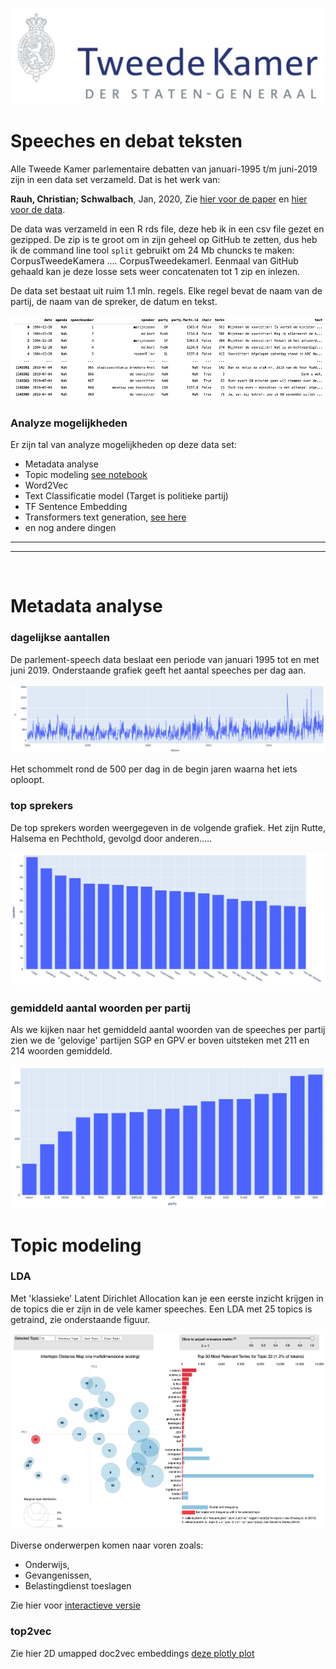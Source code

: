 
![](images/kamer.png)

# Speeches en debat teksten

Alle Tweede Kamer parlementaire debatten van januari-1995 t/m juni-2019 zijn in een data set verzameld. Dat is het werk van:

**Rauh, Christian; Schwalbach**, Jan, 2020, Zie [hier voor de paper](https://doi.org/10.7910/DVN/L4OAKN/C2TWCZ) en [hier voor de data](https://dataverse.harvard.edu/dataset.xhtml?persistentId=doi:10.7910/DVN/L4OAKN).

De data was verzameld in een R rds file, deze heb ik in een csv file gezet en gezipped. De zip is te groot om in zijn geheel op GitHub te zetten, dus heb ik de command line tool `split` gebruikt om 24 Mb chuncks te maken: CorpusTweedeKamera .... CorpusTweedekamerl. Eenmaal van GitHub gehaald kan je deze losse sets weer concatenaten tot 1 zip en inlezen.

De data set bestaat uit ruim 1.1 mln. regels. Elke regel bevat de naam van de partij, de naam van de spreker, de datum en tekst.

![](images/data.png)

### **Analyze mogelijkheden**

Er zijn tal van analyze mogelijkheden op deze data set:

* Metadata analyse
* Topic modeling [see notebook](https://nbviewer.jupyter.org/github/longhowlam/kamer_debatten/blob/master/tweede_kamer_Topic_Modeling.ipynb)
* Word2Vec
* Text Classificatie model (Target is politieke partij)
* TF Sentence Embedding
* Transformers text generation, [see here](https://github.com/huggingface/transformers)
* en nog andere dingen

***

***

<br/>


# Metadata analyse

### **dagelijkse aantallen**

De parlement-speech data beslaat een periode van januari 1995 tot en met juni 2019. Onderstaande grafiek geeft het aantal speeches per dag aan.

![](images/aantal_per_dag.png)

Het schommelt rond de 500 per dag in de begin jaren waarna het iets oploopt.


### **top sprekers**

De top sprekers worden weergegeven in de volgende grafiek. Het zijn Rutte, Halsema en Pechthold, gevolgd door anderen.....

![](images/per_spreker.png)


### **gemiddeld aantal woorden per partij**

Als we kijken naar het gemiddeld aantal woorden van de speeches per partij zien we de 'gelovige' partijen SGP en GPV er boven uitsteken met 211 en 214 woorden gemiddeld.  

![](images/aantal_woorden.png)


# Topic modeling

### **LDA**

Met 'klassieke' Latent Dirichlet Allocation kan je een eerste inzicht krijgen in de topics die er zijn in de vele kamer speeches. 
Een LDA met 25 topics is getraind, zie onderstaande figuur.

![](images/topics_latent.png)

Diverse onderwerpen komen naar voren zoals:

* Onderwijs,
* Gevangenissen,
* Belastingdienst toeslagen

Zie hier voor [interactieve versie](https://longhowlam.github.io/kamer_debatten/topics_lda.html)

### **top2vec**


Zie hier 2D umapped doc2vec embeddings [deze plotly plot](https://longhowlam.github.io/kamer_debatten/kamer_speeches_umapped.html)
